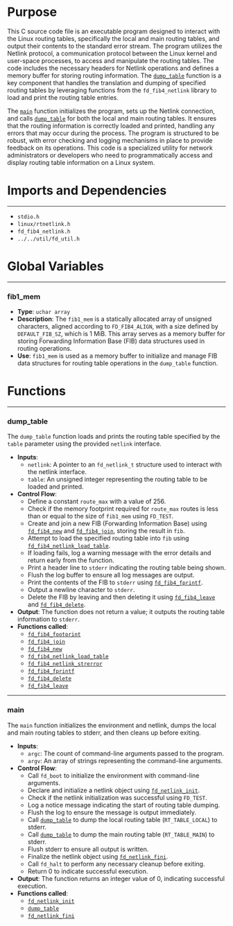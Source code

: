 # Purpose
This C source code file is an executable program designed to interact with the Linux routing tables, specifically the local and main routing tables, and output their contents to the standard error stream. The program utilizes the Netlink protocol, a communication protocol between the Linux kernel and user-space processes, to access and manipulate the routing tables. The code includes the necessary headers for Netlink operations and defines a memory buffer for storing routing information. The [`dump_table`](#dump_table) function is a key component that handles the translation and dumping of specified routing tables by leveraging functions from the `fd_fib4_netlink` library to load and print the routing table entries.

The [`main`](#main) function initializes the program, sets up the Netlink connection, and calls [`dump_table`](#dump_table) for both the local and main routing tables. It ensures that the routing information is correctly loaded and printed, handling any errors that may occur during the process. The program is structured to be robust, with error checking and logging mechanisms in place to provide feedback on its operations. This code is a specialized utility for network administrators or developers who need to programmatically access and display routing table information on a Linux system.
# Imports and Dependencies

---
- `stdio.h`
- `linux/rtnetlink.h`
- `fd_fib4_netlink.h`
- `../../util/fd_util.h`


# Global Variables

---
### fib1\_mem
- **Type**: `uchar array`
- **Description**: The `fib1_mem` is a statically allocated array of unsigned characters, aligned according to `FD_FIB4_ALIGN`, with a size defined by `DEFAULT_FIB_SZ`, which is 1 MiB. This array serves as a memory buffer for storing Forwarding Information Base (FIB) data structures used in routing operations.
- **Use**: `fib1_mem` is used as a memory buffer to initialize and manage FIB data structures for routing table operations in the `dump_table` function.


# Functions

---
### dump\_table<!-- {{#callable:dump_table}} -->
The `dump_table` function loads and prints the routing table specified by the `table` parameter using the provided `netlink` interface.
- **Inputs**:
    - `netlink`: A pointer to an `fd_netlink_t` structure used to interact with the netlink interface.
    - `table`: An unsigned integer representing the routing table to be loaded and printed.
- **Control Flow**:
    - Define a constant `route_max` with a value of 256.
    - Check if the memory footprint required for `route_max` routes is less than or equal to the size of `fib1_mem` using `FD_TEST`.
    - Create and join a new FIB (Forwarding Information Base) using [`fd_fib4_new`](fd_fib4.c.driver.md#fd_fib4_new) and [`fd_fib4_join`](fd_fib4.c.driver.md#fd_fib4_join), storing the result in `fib`.
    - Attempt to load the specified routing table into `fib` using [`fd_fib4_netlink_load_table`](fd_fib4_netlink.c.driver.md#fd_fib4_netlink_load_table).
    - If loading fails, log a warning message with the error details and return early from the function.
    - Print a header line to `stderr` indicating the routing table being shown.
    - Flush the log buffer to ensure all log messages are output.
    - Print the contents of the FIB to `stderr` using [`fd_fib4_fprintf`](fd_fib4.c.driver.md#fd_fib4_fprintf).
    - Output a newline character to `stderr`.
    - Delete the FIB by leaving and then deleting it using [`fd_fib4_leave`](fd_fib4.c.driver.md#fd_fib4_leave) and [`fd_fib4_delete`](fd_fib4.c.driver.md#fd_fib4_delete).
- **Output**: The function does not return a value; it outputs the routing table information to `stderr`.
- **Functions called**:
    - [`fd_fib4_footprint`](fd_fib4.c.driver.md#fd_fib4_footprint)
    - [`fd_fib4_join`](fd_fib4.c.driver.md#fd_fib4_join)
    - [`fd_fib4_new`](fd_fib4.c.driver.md#fd_fib4_new)
    - [`fd_fib4_netlink_load_table`](fd_fib4_netlink.c.driver.md#fd_fib4_netlink_load_table)
    - [`fd_fib4_netlink_strerror`](fd_fib4_netlink.c.driver.md#fd_fib4_netlink_strerror)
    - [`fd_fib4_fprintf`](fd_fib4.c.driver.md#fd_fib4_fprintf)
    - [`fd_fib4_delete`](fd_fib4.c.driver.md#fd_fib4_delete)
    - [`fd_fib4_leave`](fd_fib4.c.driver.md#fd_fib4_leave)


---
### main<!-- {{#callable:main}} -->
The `main` function initializes the environment and netlink, dumps the local and main routing tables to stderr, and then cleans up before exiting.
- **Inputs**:
    - `argc`: The count of command-line arguments passed to the program.
    - `argv`: An array of strings representing the command-line arguments.
- **Control Flow**:
    - Call `fd_boot` to initialize the environment with command-line arguments.
    - Declare and initialize a netlink object using [`fd_netlink_init`](fd_netlink1.c.driver.md#fd_netlink_init).
    - Check if the netlink initialization was successful using `FD_TEST`.
    - Log a notice message indicating the start of routing table dumping.
    - Flush the log to ensure the message is output immediately.
    - Call [`dump_table`](#dump_table) to dump the local routing table (`RT_TABLE_LOCAL`) to stderr.
    - Call [`dump_table`](#dump_table) to dump the main routing table (`RT_TABLE_MAIN`) to stderr.
    - Flush stderr to ensure all output is written.
    - Finalize the netlink object using [`fd_netlink_fini`](fd_netlink1.c.driver.md#fd_netlink_fini).
    - Call `fd_halt` to perform any necessary cleanup before exiting.
    - Return 0 to indicate successful execution.
- **Output**: The function returns an integer value of 0, indicating successful execution.
- **Functions called**:
    - [`fd_netlink_init`](fd_netlink1.c.driver.md#fd_netlink_init)
    - [`dump_table`](#dump_table)
    - [`fd_netlink_fini`](fd_netlink1.c.driver.md#fd_netlink_fini)


